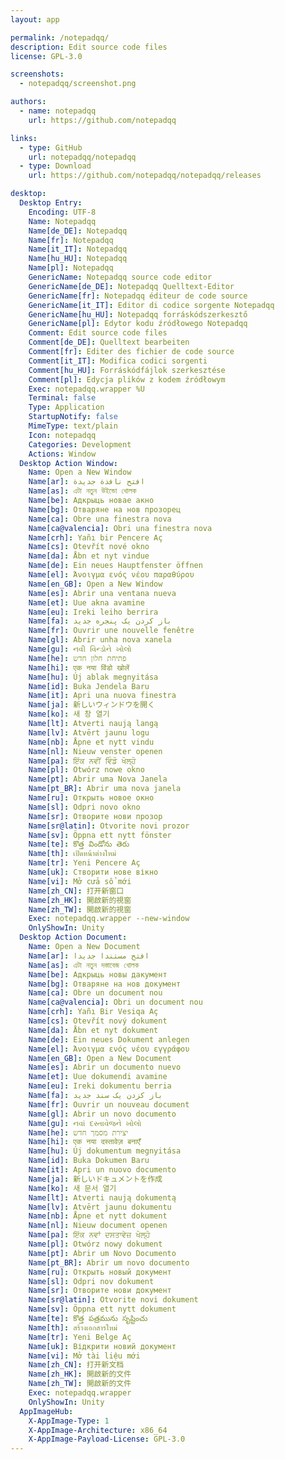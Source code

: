 ```yaml
---
layout: app

permalink: /notepadqq/
description: Edit source code files
license: GPL-3.0

screenshots:
  - notepadqq/screenshot.png

authors:
  - name: notepadqq
    url: https://github.com/notepadqq

links:
  - type: GitHub
    url: notepadqq/notepadqq
  - type: Download
    url: https://github.com/notepadqq/notepadqq/releases

desktop:
  Desktop Entry:
    Encoding: UTF-8
    Name: Notepadqq
    Name[de_DE]: Notepadqq
    Name[fr]: Notepadqq
    Name[it_IT]: Notepadqq
    Name[hu_HU]: Notepadqq
    Name[pl]: Notepadqq
    GenericName: Notepadqq source code editor
    GenericName[de_DE]: Notepadqq Quelltext-Editor
    GenericName[fr]: Notepadqq éditeur de code source
    GenericName[it_IT]: Editor di codice sorgente Notepadqq
    GenericName[hu_HU]: Notepadqq forráskódszerkesztő
    GenericName[pl]: Edytor kodu źródłowego Notepadqq
    Comment: Edit source code files
    Comment[de_DE]: Quelltext bearbeiten
    Comment[fr]: Editer des fichier de code source
    Comment[it_IT]: Modifica codici sorgenti
    Comment[hu_HU]: Forráskódfájlok szerkesztése
    Comment[pl]: Edycja plików z kodem źródłowym
    Exec: notepadqq.wrapper %U
    Terminal: false
    Type: Application
    StartupNotify: false
    MimeType: text/plain
    Icon: notepadqq
    Categories: Development
    Actions: Window
  Desktop Action Window:
    Name: Open a New Window
    Name[ar]: افتح نافذة جديدة
    Name[as]: এটা নতুন উইন্ডো খোলক
    Name[be]: Адкрыць новае акно
    Name[bg]: Отваряне на нов прозорец
    Name[ca]: Obre una finestra nova
    Name[ca@valencia]: Obri una finestra nova
    Name[crh]: Yañı bir Pencere Aç
    Name[cs]: Otevřít nové okno
    Name[da]: Åbn et nyt vindue
    Name[de]: Ein neues Hauptfenster öffnen
    Name[el]: Άνοιγμα ενός νέου παραθύρου
    Name[en_GB]: Open a New Window
    Name[es]: Abrir una ventana nueva
    Name[et]: Uue akna avamine
    Name[eu]: Ireki leiho berrira
    Name[fa]: باز کردن یک پنجره جدید
    Name[fr]: Ouvrir une nouvelle fenêtre
    Name[gl]: Abrir unha nova xanela
    Name[gu]: નવી વિન્ડોને ખોલો
    Name[he]: פתיחת חלון חדש
    Name[hi]: एक नया विंडो खोलें
    Name[hu]: Új ablak megnyitása
    Name[id]: Buka Jendela Baru
    Name[it]: Apri una nuova finestra
    Name[ja]: 新しいウィンドウを開く
    Name[ko]: 새 창 열기
    Name[lt]: Atverti naują langą
    Name[lv]: Atvērt jaunu logu
    Name[nb]: Åpne et nytt vindu
    Name[nl]: Nieuw venster openen
    Name[pa]: ਇੱਕ ਨਵੀਂ ਵਿੰਡੋ ਖੋਲ੍ਹੋ
    Name[pl]: Otwórz nowe okno
    Name[pt]: Abrir uma Nova Janela
    Name[pt_BR]: Abrir uma nova janela
    Name[ru]: Открыть новое окно
    Name[sl]: Odpri novo okno
    Name[sr]: Отворите нови прозор
    Name[sr@latin]: Otvorite novi prozor
    Name[sv]: Öppna ett nytt fönster
    Name[te]: కొత్త విండోను తెరు
    Name[th]: เปิดหน้าต่างใหม่
    Name[tr]: Yeni Pencere Aç
    Name[uk]: Створити нове вікно
    Name[vi]: Mở cửa sổ mới
    Name[zh_CN]: 打开新窗口
    Name[zh_HK]: 開啟新的視窗
    Name[zh_TW]: 開啟新的視窗
    Exec: notepadqq.wrapper --new-window
    OnlyShowIn: Unity
  Desktop Action Document:
    Name: Open a New Document
    Name[ar]: افتح مستندا جديدا
    Name[as]: এটা নতুন দস্তাবেজ খোলক
    Name[be]: Адкрыць новы дакумент
    Name[bg]: Отваряне на нов документ
    Name[ca]: Obre un document nou
    Name[ca@valencia]: Obri un document nou
    Name[crh]: Yañı Bir Vesiqa Aç
    Name[cs]: Otevřít nový dokument
    Name[da]: Åbn et nyt dokument
    Name[de]: Ein neues Dokument anlegen
    Name[el]: Άνοιγμα ενός νέου εγγράφου
    Name[en_GB]: Open a New Document
    Name[es]: Abrir un documento nuevo
    Name[et]: Uue dokumendi avamine
    Name[eu]: Ireki dokumentu berria
    Name[fa]: باز کزدن یک سند جدید
    Name[fr]: Ouvrir un nouveau document
    Name[gl]: Abrir un novo documento
    Name[gu]: નવાં દસ્તાવેજને ખોલો
    Name[he]: יצירת מסמך חדש
    Name[hi]: एक नया दस्तावेज़ बनाएँ
    Name[hu]: Új dokumentum megnyitása
    Name[id]: Buka Dokumen Baru
    Name[it]: Apri un nuovo documento
    Name[ja]: 新しいドキュメントを作成
    Name[ko]: 새 문서 열기
    Name[lt]: Atverti naują dokumentą
    Name[lv]: Atvērt jaunu dokumentu
    Name[nb]: Åpne et nytt dokument
    Name[nl]: Nieuw document openen
    Name[pa]: ਇੱਕ ਨਵਾਂ ਦਸਤਾਵੇਜ਼ ਖੋਲ੍ਹੋ
    Name[pl]: Otwórz nowy dokument
    Name[pt]: Abrir um Novo Documento
    Name[pt_BR]: Abrir um novo documento
    Name[ru]: Открыть новый документ
    Name[sl]: Odpri nov dokument
    Name[sr]: Отворите нови документ
    Name[sr@latin]: Otvorite novi dokument
    Name[sv]: Öppna ett nytt dokument
    Name[te]: కొత్త పత్రమును సృష్టించు
    Name[th]: สร้างเอกสารใหม่
    Name[tr]: Yeni Belge Aç
    Name[uk]: Відкрити новий документ
    Name[vi]: Mở tài liệu mới
    Name[zh_CN]: 打开新文档
    Name[zh_HK]: 開啟新的文件
    Name[zh_TW]: 開啟新的文件
    Exec: notepadqq.wrapper
    OnlyShowIn: Unity
  AppImageHub:
    X-AppImage-Type: 1
    X-AppImage-Architecture: x86_64
    X-AppImage-Payload-License: GPL-3.0
---
```

